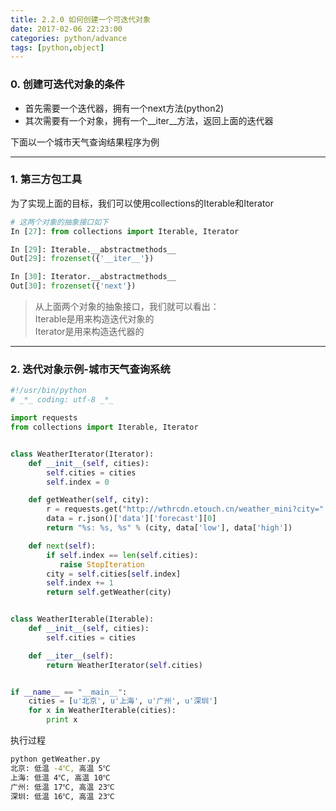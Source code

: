 ```yaml
---
title: 2.2.0 如何创建一个可迭代对象
date: 2017-02-06 22:23:00
categories: python/advance
tags: [python,object]
---
```


### 0. 创建可迭代对象的条件
- 首先需要一个迭代器，拥有一个next方法(python2)
- 其次需要有一个对象，拥有一个__iter__方法，返回上面的迭代器

下面以一个城市天气查询结果程序为例

---

### 1. 第三方包工具
为了实现上面的目标，我们可以使用collections的Iterable和Iterator
``` python
# 这两个对象的抽象接口如下
In [27]: from collections import Iterable, Iterator

In [29]: Iterable.__abstractmethods__
Out[29]: frozenset({'__iter__'})

In [30]: Iterator.__abstractmethods__
Out[30]: frozenset({'next'})
```
> 从上面两个对象的抽象接口，我们就可以看出：  
Iterable是用来构造迭代对象的  
Iterator是用来构造迭代器的

---

### 2. 迭代对象示例-城市天气查询系统
``` python
#!/usr/bin/python
# _*_ coding: utf-8 _*_

import requests
from collections import Iterable, Iterator


class WeatherIterator(Iterator):
    def __init__(self, cities):
        self.cities = cities
        self.index = 0

    def getWeather(self, city):
        r = requests.get("http://wthrcdn.etouch.cn/weather_mini?city=" + city)
        data = r.json()['data']['forecast'][0]
        return "%s: %s, %s" % (city, data['low'], data['high'])

    def next(self):
        if self.index == len(self.cities):
           raise StopIteration
        city = self.cities[self.index]
        self.index += 1
        return self.getWeather(city)


class WeatherIterable(Iterable):
    def __init__(self, cities):
        self.cities = cities

    def __iter__(self):
        return WeatherIterator(self.cities)


if __name__ == "__main__":
    cities = [u'北京', u'上海', u'广州', u'深圳']
    for x in WeatherIterable(cities):
        print x
```

执行过程
``` bash
python getWeather.py
北京: 低温 -4℃, 高温 5℃
上海: 低温 4℃, 高温 10℃
广州: 低温 17℃, 高温 23℃
深圳: 低温 16℃, 高温 23℃
```
